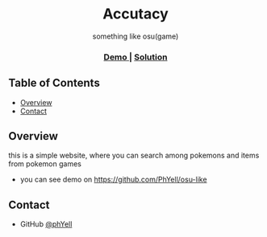 <h1 align="center">Accutacy</h1>

<div align="center">
   something like osu(game)
</div>

<div align="center">
  <h3>
    <a href="https://phosu.netlify.app/">
      Demo
    </a>
    <span> | </span>
    <a href="https://https://github.com/PhYell/osu-like">
      Solution
    </a>
  </h3>
</div>

## Table of Contents

-   [Overview](#overview)
-   [Contact](#contact)

## Overview

<!--![screenshot](https://i.ibb.co/xYN94kG/image.png)-->

this is a simple website, where you can search among pokemons and items from pokemon games

-   you can see demo on https://github.com/PhYell/osu-like

## Contact

-   GitHub [@phYell](https://github.com/PhYell)
